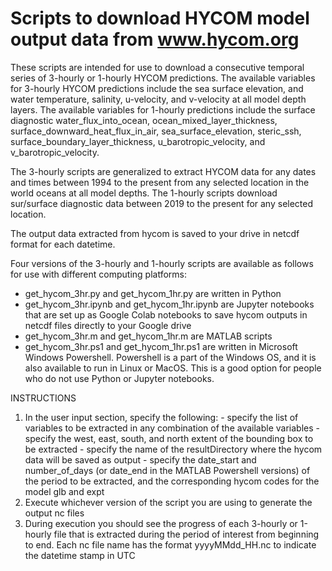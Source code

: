 # Scripts to download HYCOM model output data from www.hycom.org

These scripts are intended for use to download a consecutive temporal series of 3-hourly or 1-hourly HYCOM predictions. The available variables for 3-hourly HYCOM predictions include the sea surface elevation, and water temperature, salinity, u-velocity, and v-velocity at all model depth layers. The available variables for 1-hourly predictions include the surface diagnostic water_flux_into_ocean, ocean_mixed_layer_thickness, surface_downward_heat_flux_in_air, sea_surface_elevation, steric_ssh, surface_boundary_layer_thickness, u_barotropic_velocity, and v_barotropic_velocity. 

The 3-hourly scripts are generalized to extract HYCOM data for any dates and times between 1994 to the present from any selected location in the world oceans at all model depths. The 1-hourly scripts download sur/surface diagnostic data between 2019 to the present for any selected location. 

The output data extracted from hycom is saved to your drive in netcdf format for each datetime.

Four versions of the 3-hourly and 1-hourly scripts are available as follows for use with different computing platforms:

- get_hycom_3hr.py and get_hycom_1hr.py are written in Python
- get_hycom_3hr.ipynb and get_hycom_1hr.ipynb are Jupyter notebooks that are set up as Google Colab notebooks to save hycom outputs in netcdf files directly to your Google drive
- get_hycom_3hr.m and get_hycom_1hr.m are MATLAB scripts
- get_hycom_3hr.ps1 and get_hycom_1hr.ps1 are written in Microsoft Windows Powershell. Powershell is a part of the Windows OS, and it is also available to run in Linux or MacOS. This is a good option for people who do not use Python or Jupyter notebooks.

INSTRUCTIONS

1) In the user input section, specify the following:
 		- specify the list of variables to be extracted in any combination of the available variables
 		- specify the west, east, south, and north extent of the bounding box to be extracted
 		- specify the name of the resultDirectory where the hycom data will be saved as output
 		- specify the date_start and number_of_days (or date_end in the MATLAB Powershell versions) of the period to be extracted, and the corresponding hycom codes for the model glb and expt
 2) Execute whichever version of the script you are using to generate the output nc files
 3) During execution you should see the progress of each 3-hourly or 1-hourly file that is extracted during the period of interest from beginning to end. Each nc file name has the format yyyyMMdd_HH.nc to indicate the datetime stamp in UTC

